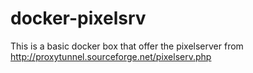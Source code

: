 # docker-pixelsrv

This is a basic docker box that offer the pixelserver from
http://proxytunnel.sourceforge.net/pixelserv.php

